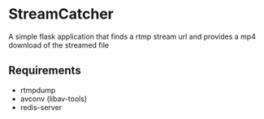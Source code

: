 # StreamCatcher 

A simple flask application that finds a rtmp stream url and provides a mp4 download of the streamed file

## Requirements
- rtmpdump
- avconv (libav-tools)
- redis-server
